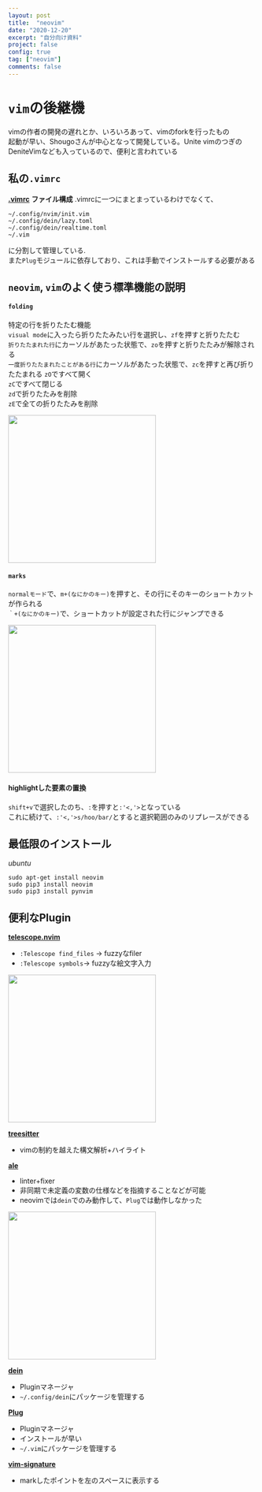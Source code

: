 ```yaml
---
layout: post
title:  "neovim"
date: "2020-12-20"
excerpt: "自分向け資料"
project: false
config: true
tag: ["neovim"]
comments: false
---
```


# `vim`の後継機

vimの作者の開発の遅れとか、いろいろあって、vimのforkを行ったもの  
起動が早い、Shougoさんが中心となって開発している。Unite vimのつぎのDeniteVimなども入っているので、便利と言われている  

## 私の`.vimrc`
[**.vimrc**](https://bitbucket.org/nardtree/gimpei-dot-files/src/master/files/nvim/init.vim)
**ファイル構成**
.vimrcに一つにまとまっているわけでなくて、
```console
~/.config/nvim/init.vim
~/.config/dein/lazy.toml
~/.config/dein/realtime.toml
~/.vim
```
に分割して管理している.  
また`Plug`モジュールに依存しており、これは手動でインストールする必要がある  

## `neovim`, `vim`のよく使う標準機能の説明

#### `folding`
特定の行を折りたたむ機能  
`visual mode`に入ったら折りたたみたい行を選択し、`zf`を押すと折りたたむ  
`折りたたまれた行`にカーソルがあたった状態で、`zo`を押すと折りたたみが解除される  
`一度折りたたまれたことがある行`にカーソルがあたった状態で、`zc`を押すと再び折りたたまれる
`zO`ですべて開く  
`zC`ですべて閉じる  
`zd`で折りたたみを削除  
`zE`で全ての折りたたみを削除  

<div>
  <img style="align: center !important; width: 300px !important;" src="https://user-images.githubusercontent.com/4949982/102696399-56353f80-4271-11eb-9494-e1421b8dd59e.png">
</div>

#### `marks`
`normalモード`で、`m+(なにかのキー)`を押すと、その行にそのキーのショートカットが作られる  
`｀+(なにかのキー)`で、ショートカットが設定された行にジャンプできる 
<div>
  <img style="align: center !important; width: 300px !important;" src="https://user-images.githubusercontent.com/4949982/102696399-56353f80-4271-11eb-9494-e1421b8dd59e.png">
</div>

#### highlightした要素の置換
`shift+v`で選択したのち、`:`を押すと`:'<,'>`となっている  
これに続けて、`:'<,'>s/hoo/bar/`とすると選択範囲のみのリプレースができる  

## 最低限のインストール
*ubuntu*
```console
sudo apt-get install neovim
sudo pip3 install neovim
sudo pip3 install pynvim
```

## 便利なPlugin

[**telescope.nvim**](https://github.com/nvim-telescope/telescope.nvim)  
 - `:Telescope find_files` -> fuzzyなfiler
 - `:Telescope symbols`-> fuzzyな絵文字入力

<div>
  <img style="align: center !important; width: 300px !important;" src="https://user-images.githubusercontent.com/4949982/102699852-90abd600-428b-11eb-9507-2217803eed84.png">
</div>

[**treesitter**](https://github.com/nvim-treesitter/nvim-treesitter)  
 - vimの制約を越えた構文解析+ハイライト

[**ale**](https://github.com/dense-analysis/ale)
 - linter+fixer 
 - 非同期で未定義の変数の仕様などを指摘することなどが可能
 - neovimでは`dein`でのみ動作して、`Plug`では動作しなかった  

<div>
  <img style="align: center !important; width: 300px !important;" src="https://user-images.githubusercontent.com/4949982/102708255-fd06f380-42e4-11eb-895a-9b95a30a6555.png">
</div>

[**dein**](https://github.com/Shougo/dein.vim)
 - Pluginマネージャ
 - `~/.config/dein`にパッケージを管理する

[**Plug**](https://github.com/junegunn/vim-plug)
 - Pluginマネージャ
 - インストールが早い
 - `~/.vim`にパッケージを管理する

[**vim-signature**](https://github.com/kshenoy/vim-signature)
 - markしたポイントを左のスペースに表示する　
